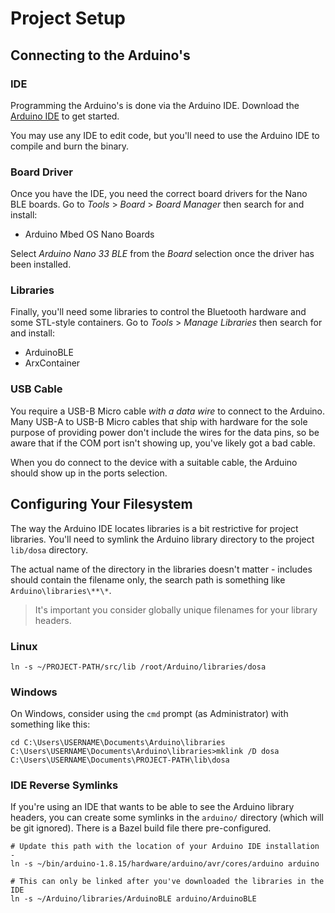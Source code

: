 Project Setup
=============

Connecting to the Arduino's
---------------------------

### IDE

Programming the Arduino's is done via the Arduino IDE. Download the [Arduino IDE](https://www.arduino.cc/en/software) to
get started.

You may use any IDE to edit code, but you'll need to use the Arduino IDE to compile and burn the binary.

### Board Driver

Once you have the IDE, you need the correct board drivers for the Nano BLE boards. Go to *Tools* > *Board* > *Board
Manager* then search for and install:

* Arduino Mbed OS Nano Boards

Select *Arduino Nano 33 BLE* from the _Board_ selection once the driver has been installed.

### Libraries

Finally, you'll need some libraries to control the Bluetooth hardware and some STL-style containers. Go to *Tools* >
*Manage Libraries* then search for and install:

* ArduinoBLE
* ArxContainer

### USB Cable

You require a USB-B Micro cable _with a data wire_ to connect to the Arduino. Many USB-A to USB-B Micro cables that ship
with hardware for the sole purpose of providing power don't include the wires for the data pins, so be aware that if the
COM port isn't showing up, you've likely got a bad cable.

When you do connect to the device with a suitable cable, the Arduino should show up in the ports selection.


Configuring Your Filesystem
---------------------------
The way the Arduino IDE locates libraries is a bit restrictive for project libraries. You'll need to symlink the Arduino
library directory to the project `lib/dosa` directory.

The actual name of the directory in the libraries doesn't matter - includes should contain the filename only, the search
path is something like `Arduino\libraries\**\*`.

> It's important you consider globally unique filenames for your library headers.

### Linux

    ln -s ~/PROJECT-PATH/src/lib /root/Arduino/libraries/dosa

### Windows
On Windows, consider using the `cmd` prompt (as Administrator) with something like this:

    cd C:\Users\USERNAME\Documents\Arduino\libraries
    C:\Users\USERNAME\Documents\Arduino\libraries>mklink /D dosa C:\Users\USERNAME\Documents\PROJECT-PATH\lib\dosa

### IDE Reverse Symlinks
If you're using an IDE that wants to be able to see the Arduino library headers, you can create some symlinks in the
`arduino/` directory (which will be git ignored). There is a Bazel build file there pre-configured.

    # Update this path with the location of your Arduino IDE installation -
    ln -s ~/bin/arduino-1.8.15/hardware/arduino/avr/cores/arduino arduino
    
    # This can only be linked after you've downloaded the libraries in the IDE
    ln -s ~/Arduino/libraries/ArduinoBLE arduino/ArduinoBLE
